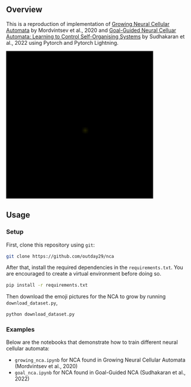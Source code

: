 ## Overview

This is a reproduction of implementation of [Growing Neural Cellular Automata](https://research.google/pubs/pub48963/) by Mordvintsev et al., 2020 and [Goal-Guided Neural Celluar Automata: Learning to Control Self-Organising Systems](https://arxiv.org/abs/2205.06806) by Sudhakaran et al., 2022 using Pytorch and Pytorch Lightning.

<img src="data/test.gif" width="400" height="400">

## Usage

### Setup

First, clone this repository using `git`:

```bash
git clone https://github.com/outday29/nca
```

After that, install the required dependencies in the `requirements.txt`. You are encouraged to create a virtual environment before doing so.

```bash
pip install -r requirements.txt
```

Then download the emoji pictures for the NCA to grow by running `download_dataset.py`,

```bash
python download_dataset.py
```

### Examples

Below are the notebooks that demonstrate how to train different neural cellular automata:

- `growing_nca.ipynb` for NCA found in Growing Neural Cellular Automata (Mordvintsev et al., 2020)
- `goal_nca.ipynb` for NCA found in Goal-Guided NCA (Sudhakaran et al., 2022)